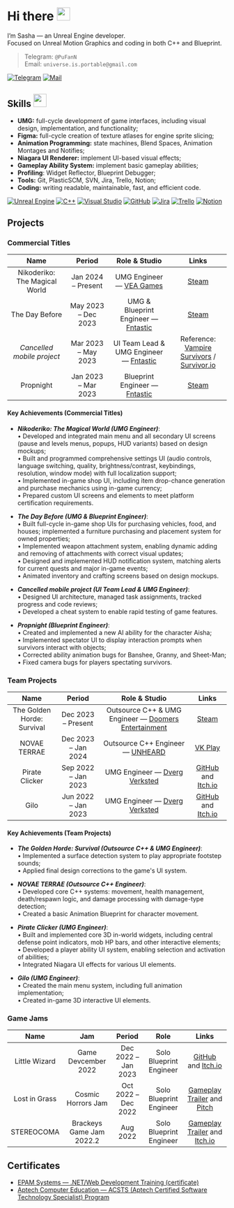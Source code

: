 # Hi there <img src="https://raw.githubusercontent.com/MartinHeinz/MartinHeinz/master/wave.gif" width="30px">

I’m Sasha — an Unreal Engine developer.<br>
Focused on Unreal Motion Graphics and coding in both C++ and Blueprint.

> Telegram: `@PuFanN`<br>
> Email: `universe.is.portable@gmail.com`

[![Telegram](https://img.shields.io/badge/Telegram-@PuFanN-blue?style=for-the-badge)](https://t.me/PuFanN)
[![Mail](https://img.shields.io/badge/Email-universe.is.portable%40gmail.com-red?style=for-the-badge)](mailto:universe.is.portable@gmail.com)

## Skills <img src="https://user-images.githubusercontent.com/34418187/202911895-f5e9690b-9772-4c3a-8ba6-d6ad2039e3b4.gif" width="30px">

* **UMG:** full-cycle development of game interfaces, including visual design, implementation, and functionality;
* **Figma:** full-cycle creation of texture atlases for engine sprite slicing;
* **Animation Programming:** state machines, Blend Spaces, Animation Montages and Notifies;
* **Niagara UI Renderer:** implement UI-based visual effects;
* **Gameplay Ability System:** implement basic gameplay abilities;
* **Profiling**: Widget Reflector, Blueprint Debugger;
* **Tools:** Git, PlasticSCM, SVN, Jira, Trello, Notion;
* **Coding:** writing readable, maintainable, fast, and efficient code.

[![Unreal Engine](https://img.shields.io/badge/unrealengine-%23313131.svg?style=for-the-badge&logo=unrealengine&logoColor=white)](https://www.unrealengine.com/)
[![C++](https://img.shields.io/badge/c++-%2300599C.svg?style=for-the-badge&logo=c%2B%2B&logoColor=white)](https://isocpp.org/)
[![Visual Studio](https://img.shields.io/badge/VisualStudio-5C2D91.svg?style=for-the-badge&logo=visual-studio&logoColor=white)](https://visualstudio.microsoft.com/)
[![GitHub](https://img.shields.io/badge/github-%23121011.svg?style=for-the-badge&logo=github&logoColor=white)](https://github.com/)
[![Jira](https://img.shields.io/badge/Jira-%230052CC.svg?style=for-the-badge&logo=jira&logoColor=white)](https://www.atlassian.com/software/jira)
[![Trello](https://img.shields.io/badge/Trello-%230079BF.svg?style=for-the-badge&logo=trello&logoColor=white)](https://trello.com/)
[![Notion](https://img.shields.io/badge/Notion-%23000000.svg?style=for-the-badge&logo=notion&logoColor=white)](https://www.notion.so/)

## Projects

### Commercial Titles
| Name | Period | Role & Studio | Links |
|:-----:|:-----:|:-----:|:-----:|
| Nikoderiko: The Magical World |Jan 2024 – Present| UMG Engineer — [VEA Games](https://www.veagames.com/)| [Steam](https://store.steampowered.com/app/2374190/Nikoderiko/) |
| The Day Before |May 2023 – Dec 2023| UMG & Blueprint Engineer — [Fntastic](https://ru.fntastic.com/)| [Steam](https://store.steampowered.com/app/1372880/The_Day_Before/) |
| *Cancelled mobile project* |Mar 2023 – May 2023| UI Team Lead & UMG Engineer — [Fntastic](https://ru.fntastic.com/)| Reference:<br>[Vampire Survivors](https://store.steampowered.com/app/1794680/Vampire_Survivors/) / [Survivor.io](https://www.bluestacks.com/ru/apps/adventure/survivor-io-on-pc.html?search=Survivor\.io) |
| Propnight |Jan 2023 – Mar 2023| Blueprint Engineer — [Fntastic](https://ru.fntastic.com/)| [Steam](https://store.steampowered.com/app/1549180/Propnight/) |

#### Key Achievements (Commercial Titles)
- ***Nikoderiko: The Magical World (UMG Engineer)***:<br>
  • Developed and integrated main menu and all secondary UI screens (pause and levels menus, popups, HUD variants) based on design mockups;<br>
  • Built and programmed comprehensive settings UI (audio controls, language switching, quality, brightness/contrast, keybindings, resolution, window mode) with full localization support;<br>
  • Implemented in-game shop UI, including item drop-chance generation and purchase mechanics using in-game currency;<br>
  • Prepared custom UI screens and elements to meet platform certification requirements.

- ***The Day Before (UMG & Blueprint Engineer)***:<br>
  • Built full-cycle in-game shop UIs for purchasing vehicles, food, and houses; implemented a furniture purchasing and placement system for owned properties;<br>
  • Implemented weapon attachment system, enabling dynamic adding and removing of attachments with correct visual updates;<br>
  • Designed and implemented HUD notification system, matching alerts for current quests and major in-game events;<br>
  • Animated inventory and crafting screens based on design mockups.

- ***Cancelled mobile project (UI Team Lead & UMG Engineer)***:<br>
  • Designed UI architecture, managed task assignments, tracked progress and code reviews;<br>
  • Developed a cheat system to enable rapid testing of game features.

- ***Propnight (Blueprint Engineer)***:<br>
  • Created and implemented a new AI ability for the character Aisha;<br>
  • Implemented spectator UI to display interaction prompts when survivors interact with objects;<br>
  • Corrected ability animation bugs for Banshee, Granny, and Sheet-Man;<br>
  • Fixed camera bugs for players spectating survivors.

### Team Projects
| Name | Period | Role & Studio |  Links |
|:-----:|:-----:|:-----:|:-----:|
| The Golden Horde: Survival |Dec 2023 – Present| Outsource C++ & UMG Engineer — [Doomers Entertainment](https://thegoldenhorde.uz/)| [Steam](https://store.steampowered.com/app/3244040/The_Golden_Horde_Survival/) |
| NOVAE TERRAE |Dec 2023 – Jan 2024| Outsource C++ Engineer — [UNHEARD](https://vk.com/unheardgames)| [VK Play](https://vkplay.ru/play/game/novae_terrae/) |
| Pirate Clicker |Sep 2022 – Jan 2023| UMG Engineer — [Dverg Verksted](https://github.com/Dverg-Verksted)| [GitHub](https://github.com/Dverg-Verksted/PirateClicker) and [Itch.io](https://dvergverksted.itch.io/pirate-clicker) |
| Gilo |Jun 2022 – Jan 2023| UMG Engineer — [Dverg Verksted](https://github.com/Dverg-Verksted)| [GitHub](https://github.com/Dverg-Verksted/Gilo) and [Itch.io](https://dvergverksted.itch.io/horror-game) |

#### Key Achievements (Team Projects)
- ***The Golden Horde: Survival (Outsource C++ & UMG Engineer)***:<br>
  • Implemented a surface detection system to play appropriate footstep sounds;<br>
  • Applied final design corrections to the game's UI system.

- ***NOVAE TERRAE (Outsource C++ Engineer)***:<br>
  • Developed core C++ systems: movement, health management, death/respawn logic, and damage processing with damage-type detection;<br>
  • Created a basic Animation Blueprint for character movement.

- ***Pirate Clicker (UMG Engineer)***:<br>
  • Built and implemented core 3D in-world widgets, including central defense point indicators, mob HP bars, and other interactive elements;<br>
  • Developed a player ability UI system, enabling selection and activation of abilities;<br>
  • Integrated Niagara UI effects for various UI elements.
  
- ***Gilo (UMG Engineer)***:<br>
  • Created the main menu system, including full animation implementation;<br>
  • Created in-game 3D interactive UI elements.
  
### Game Jams
| Name | Jam | Period | Role |  Links |
|:-----:|:-----:|:-----:|:-----:|:-----:|
| Little Wizard |Game Devcember 2022|Dec 2022 – Jan 2023| Solo Blueprint Engineer | [GitHub](https://github.com/Por7ableWorlD/Little_Wizard) and [Itch.io](https://por7ableworld.itch.io/little-wizard) |
| Lost in Grass |Cosmic Horrors Jam|Oct 2022 – Dec 2022| Solo Blueprint Engineer | [Gameplay Trailer](https://youtu.be/epFkhUCsgmA) and [Pitch](https://portfolio.hse.ru/Project/149348#149348_3263401) |
| STEREOCOMA |Brackeys Game Jam 2022.2|Aug 2022| Solo Blueprint Engineer | [Gameplay Trailer](https://youtu.be/3MnY63UvC1o) and [Itch.io](https://itch.io/jam/brackeys-8/rate/1680058) |

## Certificates
* [EPAM Systems — .NET/Web Development Training (certificate)](https://drive.google.com/file/d/1b6xx28p_QM6FbyuxRjVeUYWLmZgQgvCo/view)  
* [Aptech Computer Education — ACSTS (Aptech Certified Software Technology Specialist) Program](https://drive.google.com/file/d/1PWX7pavxeaKBpJs4jzXfZl-POjCK4Ymh/view)  
